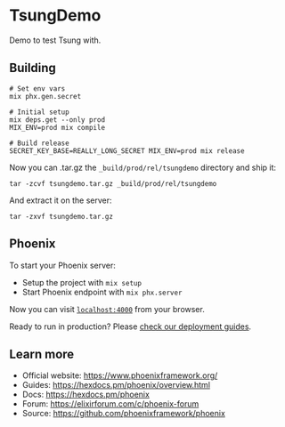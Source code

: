 # TsungDemo

Demo to test Tsung with.

## Building

```
# Set env vars
mix phx.gen.secret

# Initial setup
mix deps.get --only prod
MIX_ENV=prod mix compile

# Build release
SECRET_KEY_BASE=REALLY_LONG_SECRET MIX_ENV=prod mix release
```

Now you can .tar.gz the `_build/prod/rel/tsungdemo` directory and ship it:
```
tar -zcvf tsungdemo.tar.gz _build/prod/rel/tsungdemo
```

And extract it on the server:
```
tar -zxvf tsungdemo.tar.gz
```

## Phoenix

To start your Phoenix server:

  * Setup the project with `mix setup`
  * Start Phoenix endpoint with `mix phx.server`

Now you can visit [`localhost:4000`](http://localhost:4000) from your browser.

Ready to run in production? Please [check our deployment guides](https://hexdocs.pm/phoenix/deployment.html).

## Learn more

  * Official website: https://www.phoenixframework.org/
  * Guides: https://hexdocs.pm/phoenix/overview.html
  * Docs: https://hexdocs.pm/phoenix
  * Forum: https://elixirforum.com/c/phoenix-forum
  * Source: https://github.com/phoenixframework/phoenix
